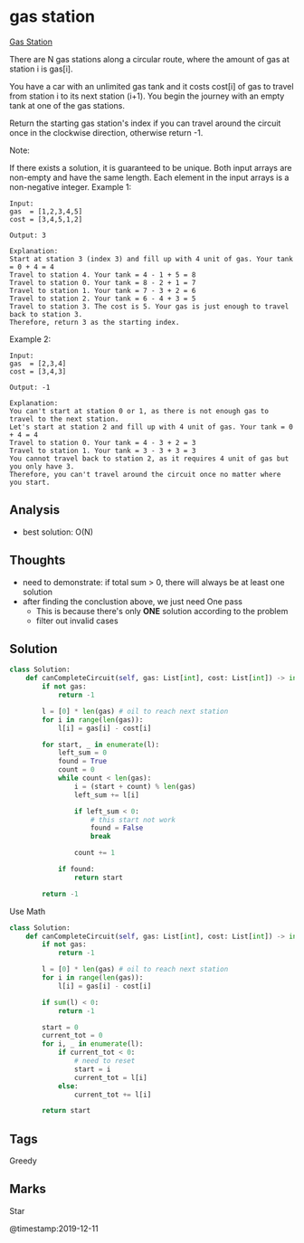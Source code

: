 # gas station

[Gas Station](https://leetcode.com/problems/gas-station)

There are N gas stations along a circular route, where the amount of gas at station i is gas\[i\].

You have a car with an unlimited gas tank and it costs cost\[i\] of gas to travel from station i to its next station \(i+1\). You begin the journey with an empty tank at one of the gas stations.

Return the starting gas station's index if you can travel around the circuit once in the clockwise direction, otherwise return -1.

Note:

If there exists a solution, it is guaranteed to be unique. Both input arrays are non-empty and have the same length. Each element in the input arrays is a non-negative integer. Example 1:

```text
Input: 
gas  = [1,2,3,4,5]
cost = [3,4,5,1,2]

Output: 3

Explanation:
Start at station 3 (index 3) and fill up with 4 unit of gas. Your tank = 0 + 4 = 4
Travel to station 4. Your tank = 4 - 1 + 5 = 8
Travel to station 0. Your tank = 8 - 2 + 1 = 7
Travel to station 1. Your tank = 7 - 3 + 2 = 6
Travel to station 2. Your tank = 6 - 4 + 3 = 5
Travel to station 3. The cost is 5. Your gas is just enough to travel back to station 3.
Therefore, return 3 as the starting index.
```

Example 2:

```text
Input: 
gas  = [2,3,4]
cost = [3,4,3]

Output: -1

Explanation:
You can't start at station 0 or 1, as there is not enough gas to travel to the next station.
Let's start at station 2 and fill up with 4 unit of gas. Your tank = 0 + 4 = 4
Travel to station 0. Your tank = 4 - 3 + 2 = 3
Travel to station 1. Your tank = 3 - 3 + 3 = 3
You cannot travel back to station 2, as it requires 4 unit of gas but you only have 3.
Therefore, you can't travel around the circuit once no matter where you start.
```

## Analysis

* best solution: O\(N\)

## Thoughts

* need to demonstrate: if total sum &gt; 0, there will always be at least one solution
* after finding the conclustion above, we just need One pass
  * This is because there's only **ONE** solution according to the problem 
  * filter out invalid cases 

## Solution

```python
class Solution:
    def canCompleteCircuit(self, gas: List[int], cost: List[int]) -> int:
        if not gas:
            return -1

        l = [0] * len(gas) # oil to reach next station
        for i in range(len(gas)):
            l[i] = gas[i] - cost[i]

        for start, _ in enumerate(l):
            left_sum = 0
            found = True
            count = 0
            while count < len(gas):
                i = (start + count) % len(gas) 
                left_sum += l[i]

                if left_sum < 0:
                    # this start not work 
                    found = False
                    break

                count += 1

            if found:
                return start

        return -1
```

Use Math

```python
class Solution:
    def canCompleteCircuit(self, gas: List[int], cost: List[int]) -> int:
        if not gas:
            return -1        

        l = [0] * len(gas) # oil to reach next station
        for i in range(len(gas)):
            l[i] = gas[i] - cost[i]

        if sum(l) < 0:
            return -1

        start = 0
        current_tot = 0
        for i, _ in enumerate(l):
            if current_tot < 0:
                # need to reset 
                start = i
                current_tot = l[i]
            else:
                current_tot += l[i]

        return start
```

## Tags

Greedy

## Marks

Star

@timestamp:2019-12-11

